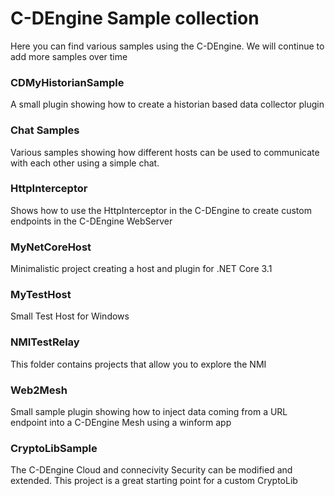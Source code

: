 # C-DEngine Sample collection

Here you can find various samples using the C-DEngine. We will continue to add more samples over time

### CDMyHistorianSample

A small plugin showing how to create a historian based data collector plugin

### Chat Samples

Various samples showing how different hosts can be used to communicate with each other using a simple chat.

### HttpInterceptor

Shows how to use the HttpInterceptor in the C-DEngine to create custom endpoints in the C-DEngine WebServer

### MyNetCoreHost

Minimalistic project creating a host and plugin for .NET Core 3.1

### MyTestHost

Small Test Host for Windows

### NMITestRelay

This folder contains projects that allow you to explore the NMI

### Web2Mesh

Small sample plugin showing how to inject data coming from a URL endpoint into a C-DEngine Mesh using a winform app

### CryptoLibSample

The C-DEngine Cloud and connecivity Security can be modified and extended. This project is a great starting point for a custom CryptoLib


